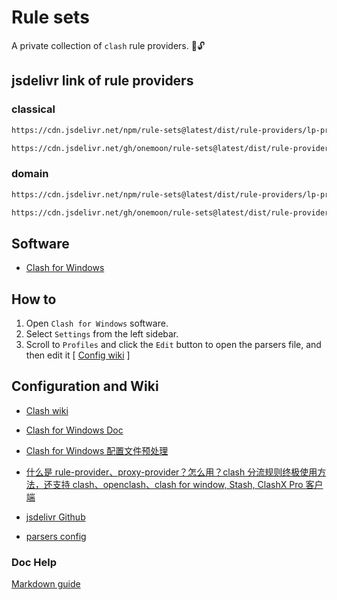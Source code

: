 # Rule sets

A private collection of `clash` rule providers. :key::unlock:

## jsdelivr link of rule providers

### classical

```md
https://cdn.jsdelivr.net/npm/rule-sets@latest/dist/rule-providers/lp-private.classical.yaml

https://cdn.jsdelivr.net/gh/onemoon/rule-sets@latest/dist/rule-providers/lp-private.classical.yaml
```

### domain

```md
https://cdn.jsdelivr.net/npm/rule-sets@latest/dist/rule-providers/lp-private.domain.yaml

https://cdn.jsdelivr.net/gh/onemoon/rule-sets@latest/dist/rule-providers/lp-private.domain.yaml
```

## Software

- [Clash for Windows](https://github.com/Fndroid/clash_for_windows_pkg)

## How to

1. Open `Clash for Windows` software.
2. Select `Settings` from the left sidebar.
3. Scroll to `Profiles` and click the `Edit` button to open the parsers file, and then edit it [ [Config wiki](https://docs.cfw.lbyczf.com/contents/parser.html#%E8%BF%9B%E9%98%B6%E6%96%B9%E6%B3%95-javascript) ]

## Configuration and Wiki

- [Clash wiki](https://github.com/Dreamacro/clash/wiki)

- [Clash for Windows Doc](https://docs.cfw.lbyczf.com/)

- [Clash for Windows 配置文件预处理](https://docs.cfw.lbyczf.com/contents/parser.html#%E7%89%88%E6%9C%AC%E8%A6%81%E6%B1%82)

- [什么是 rule-provider、proxy-provider？怎么用？clash 分流规则终极使用方法，还支持 clash、openclash、clash for window, Stash, ClashX Pro 客户端](https://www.jamesdailylife.com/rule-proxy-provider)

- [jsdelivr Github](https://www.jsdelivr.com/documentation#id-github)

- [parsers config](https://docs.cfw.lbyczf.com/contents/parser.html#%E8%BF%9B%E9%98%B6%E6%96%B9%E6%B3%95-javascript)

### Doc Help

[Markdown guide](https://www.markdownguide.org/)
